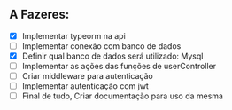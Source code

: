 ## A Fazeres:

- [x] Implementar typeorm na api
- [ ] Implementar conexão com banco de dados
- [x] Definir qual banco de dados será utilizado: Mysql
- [ ] Implementar as ações das funções de userController
- [ ] Criar middleware para autenticação
- [ ] Implementar autenticação com jwt
- [ ] Final de tudo, Criar documentação para uso da mesma